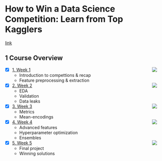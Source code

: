 # How to Win a Data Science Competition: Learn from Top Kagglers

[link](https://www.bilibili.com/video/BV1JJ411E7qU?p=1&vd_source=3a783e4a7134ff125389e6a62a843a89)

## 1 Course Overview

- [X] [1. Week 1](https://github.com/yixiaowang2001/Kaggle_Notes/edit/main/week1) <img align="right" src="https://progress-bar.dev/0">
  - Introduction to compettions & recap
  - Feature preprocessing & extraction
- [X] [2. Week 2](https://github.com/yixiaowang2001/Kaggle_Notes/edit/main/week2) <img align="right" src="https://progress-bar.dev/0">
  - EDA
  - Validation
  - Data leaks
- [X] [3. Week 3](https://github.com/yixiaowang2001/Kaggle_Notes/edit/main/week3) <img align="right" src="https://progress-bar.dev/0">
  - Metrics
  - Mean-encodings
- [X] [4. Week 4](https://github.com/yixiaowang2001/Deep-Learning_Notes/tree/main/Course4) <img align="right" src="https://progress-bar.dev/0">
  - Advanced features
  - Hyperparameter optimization
  - Ensembles
- [X] [5. Week 5](https://github.com/yixiaowang2001/Deep-Learning_Notes/tree/main/Course4) <img align="right" src="https://progress-bar.dev/0">
  - Final project
  - Winning solutions
